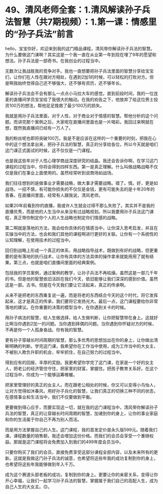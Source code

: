 # 49、清风老师全套：1.清风解读孙子兵法智慧（共7期视频）：1.第一课：情感里的“孙子兵法”前言

hello，宝宝你好，欢迎来到我的这门精品课程，清风带你解读孙子兵法的智慧。为什么要做这门课啊？其实这是一个我一直在从业第一年到现在埋了9年的愿望和想法。孙子兵法是一部奇书。在我创业的过程当中。

无数次让我战胜我的竞争对手。我也一直想要把孙子兵法里面的智慧分享给宝宝们，让你们在人性在跟对方相处，在遇到2加1的时候，可以轻松的打败对方。但是啊我始终觉得自己还不够强大，还不够有资历，还不够年长。

解读孙子兵法会不会有那么一点点小马拉大车的感觉。直到前段时间，我的一位连麦的直播间学员宝宝给了我很大的触动。在我的劝告之下，他放弃了给这位男士投资100万的想法，帮他足足挽救了最少100万的损失。

我就是用孙子兵法里面，对于人性，对于商业对于情感的智慧。帮他分析的这个问题。而讲完那个案例之后，大家呢在直播间里面也是一片喝彩。我回过来啊就在想，既然我直播间已经有一万人了。

我的粉丝呢也即将突破100万。我是不是应该在这样的一个重要的时刻，把我在心中的这个想法拿出来，把孙子兵法的智慧，真正的分享给各位，所以今天就是咱们这门课正式面试的时候，这不仅仅是一门课程。

也是我这些年对于人性心理学商战深度研究的结晶。我还会告诉你啊，在学习这门课程的过程当中，你将会得到四样东西。第一是真正理解。什么叫做战略战略不仅仅是我们在事业上面使用的。虽然经常听到说商场如战场。

我们往往想到的是做事业才需要战略，做大事才需要战略。错了。情。好，更是如战场，一招不慎，有可能你损失的不仅仅是金钱，更有可能失去的是十年20年的青春。在直播间里面，经常有人跟我说，清风老师。

如果20年前看到你的直播，我或许人生就会过得不那么失败了。其实并不是我的直播优秀，而是他的人生当中从来没有过战略规划。所以我要用孙子兵法这门课程，真正带你制定你个人的人生战略也制定你们情感的战略。

第二啊就是落地的方法，我会给你具体的在情感当中，让你深入思考启发，并且在实操当中的方法，也会和我们其他的课程啊进行更好的关联。让你有一个系统性的认知理解，在使用技术的过程当中。

回归到战略上形成一个真正的体系，用战略指导战术，既做到有好的战略，但更重要的是有落地的执行战术，让你有具体的方法具体的操作拿来就能用用了就有结果。第三点，也就是咱们直播间里面的经典案例。

包括我的学员案例，通过案例的教学，让孙子兵法不再枯燥。虽然这是一部几千年的书。但是他的智慧依旧活跃在我们今天，依旧能够让我们深深的感到价值。虽然这是一部。古书。但是在今天我们要让它活起来，真正的传承啊。

从来不是把老的东西重复说一遍，而是将老的东西结合今天的这个时代，将它发挥起来，这才是真正的传承，我们要将它发扬光大。最后一点，这门课程要给你非常落地的建议。在你重要的决策的模型当中，在你遇到关卡的时候。

用孙子病法的智慧，给人生做选择，给人生做判断，让你把智慧带在身上。这就好比啊当你遇到2加一的问题。当你遇到择偶的问题。当你遇到你怀疑对方的时候，不再是你一个人孤身奋战。你有我的智慧。

更有孙子穿越长时间周期的智慧，那么多优秀的思想加出在你的身上，让你做出清晰明确的判断。学完这门课，我希望你在工作当中使用，成为工作当中的大女主，不被别人欺负升职的机会，牢牢抓住，在自己努力的过程当中。

得到应有的回报，丰厚的奖励。我更希望你学完了这门课，在家是一个好的女主人，把老公的经济管住守住，把家里的财富，掌握住。把孩子教育关系好。在这个过程当中，你成为一个能够运筹帷幄。

把家里管理好的真正的女主人。而在跟老公相处的时候，你又可以变得小鸟怡人，让对方觉得如沐春风，用好孙子兵化的智慧，让我们真正的切换三种不同的状态，在感情事业和生活当中，我们不仅要做到平衡。

更要做到得心应手，而要实现这一切，就在我的这门课程当中，清风带你解读孙子兵法的智慧，真正的让穿越长时间周期的智慧，加诸到你的身上，让你的事业家庭和你的生活属于你自己不再为别人而活。

而是用方法掌握自己的人生。这门课程，我的首发定价是永久版599元。随着我们课。课程数量的销售额，我还会增加这份价格。而我们的会员会享受一个重磅权益。那就是这门课程将会免费加入到我们的499年度会员当中。

只要你购买了我们的会员，直接免费享受这部分课程全部内容，以及未来所有的更新。这就是我做这门孙子兵法的诚意，也希望将这些年我的成功复制到你的身上，也希望将这些年我能够做到年入千万。

成为这个赛道头部老板的成功，复制到你的身上。更要让你的亲密关系，变得让你开心幸福，让我们一起学习孙子兵法的智慧，掌握属于我们自己的高配人生，成为自己人生的大女主。😊。

